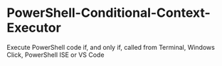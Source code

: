 # PowerShell-Conditional-Context-Executor
Execute PowerShell code if, and only if, called from Terminal, Windows Click, PowerShell ISE or VS Code
